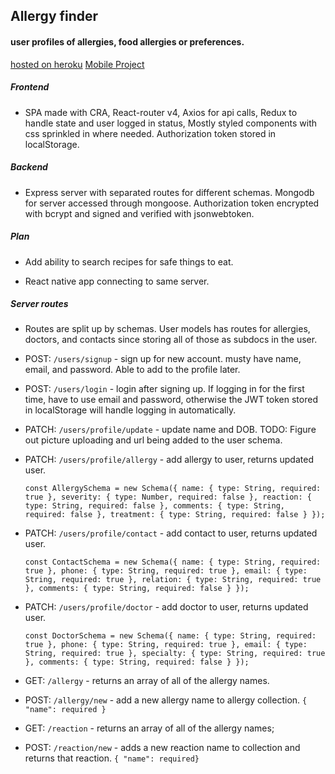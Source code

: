 ## Allergy finder

#### user profiles of allergies, food allergies or preferences.

[hosted on heroku](https://dry-taiga-95955.herokuapp.com)
[Mobile Project](https://github.com/tdwilliams7/allergies-mobile)

##### Frontend

* SPA made with CRA, React-router v4, Axios for api calls, Redux to handle state and user logged in status, Mostly styled components with css sprinkled in where needed. Authorization token stored in localStorage.

##### Backend

* Express server with separated routes for different schemas. Mongodb for server accessed through mongoose. Authorization token encrypted with bcrypt and signed and verified with jsonwebtoken.

##### Plan

* Add ability to search recipes for safe things to eat.

* React native app connecting to same server.

##### Server routes

* Routes are split up by schemas. User models has routes for allergies, doctors, and contacts since storing all of those as subdocs in the user.

* POST: `/users/signup` - sign up for new account. musty have name, email, and password. Able to add to the profile later.

* POST: `/users/login` - login after signing up. If logging in for the first time, have to use email and password, otherwise the JWT token stored in localStorage will handle logging in automatically.

* PATCH: `/users/profile/update` - update name and DOB. TODO: Figure out picture uploading and url being added to the user schema.

* PATCH: `/users/profile/allergy` - add allergy to user, returns updated user.

  `const AllergySchema = new Schema({ name: { type: String, required: true }, severity: { type: Number, required: false }, reaction: { type: String, required: false }, comments: { type: String, required: false }, treatment: { type: String, required: false } });`

* PATCH: `/users/profile/contact` - add contact to user, returns updated user.

  `const ContactSchema = new Schema({ name: { type: String, required: true }, phone: { type: String, required: true }, email: { type: String, required: true }, relation: { type: String, required: true }, comments: { type: String, required: false } });`

* PATCH: `/users/profile/doctor` - add doctor to user, returns updated user.

  `const DoctorSchema = new Schema({ name: { type: String, required: true }, phone: { type: String, required: true }, email: { type: String, required: true }, specialty: { type: String, required: true }, comments: { type: String, required: false } });`

* GET: `/allergy` - returns an array of all of the allergy names.

* POST: `/allergy/new` - add a new allergy name to allergy collection.
  `{ "name": required }`

* GET: `/reaction` - returns an array of all of the allergy names;

* POST: `/reaction/new` - adds a new reaction name to collection and returns that reaction.
  `{ "name": required}`
